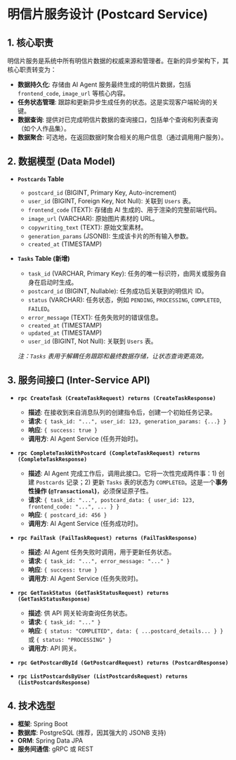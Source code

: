 # 明信片服务设计 (Postcard Service)

## 1. 核心职责

明信片服务是系统中所有明信片数据的权威来源和管理者。在新的异步架构下，其核心职责转变为：

- **数据持久化**: 存储由 AI Agent 服务最终生成的明信片数据，包括 `frontend_code`, `image_url` 等核心内容。
- **任务状态管理**: 跟踪和更新异步生成任务的状态。这是实现客户端轮询的关键。
- **数据查询**: 提供对已完成明信片数据的查询接口，包括单个查询和列表查询（如个人作品集）。
- **数据聚合**: 可选地，在返回数据时聚合相关的用户信息（通过调用用户服务）。

## 2. 数据模型 (Data Model)

- **`Postcards` Table**
  - `postcard_id` (BIGINT, Primary Key, Auto-increment)
  - `user_id` (BIGINT, Foreign Key, Not Null): 关联到 `Users` 表。
  - `frontend_code` (TEXT): 存储由 AI 生成的、用于渲染的完整前端代码。
  - `image_url` (VARCHAR): 原始图片素材的 URL。
  - `copywriting_text` (TEXT): 原始文案素材。
  - `generation_params` (JSONB): 生成该卡片的所有输入参数。
  - `created_at` (TIMESTAMP)

- **`Tasks` Table (新增)**
  - `task_id` (VARCHAR, Primary Key): 任务的唯一标识符，由网关或服务自身在启动时生成。
  - `postcard_id` (BIGINT, Nullable): 任务成功后关联到的明信片 ID。
  - `status` (VARCHAR): 任务状态，例如 `PENDING`, `PROCESSING`, `COMPLETED`, `FAILED`。
  - `error_message` (TEXT): 任务失败时的错误信息。
  - `created_at` (TIMESTAMP)
  - `updated_at` (TIMESTAMP)
  - `user_id` (BIGINT, Not Null): 关联到 `Users` 表。

  *注：`Tasks` 表用于解耦任务跟踪和最终数据存储，让状态查询更高效。*

## 3. 服务间接口 (Inter-Service API)

- **`rpc CreateTask (CreateTaskRequest) returns (CreateTaskResponse)`**
  - **描述**: 在接收到来自消息队列的创建指令后，创建一个初始任务记录。
  - **请求**: `{ task_id: "...", user_id: 123, generation_params: {...} }`
  - **响应**: `{ success: true }`
  - **调用方**: AI Agent Service (任务开始时)。

- **`rpc CompleteTaskWithPostcard (CompleteTaskRequest) returns (CompleteTaskResponse)`**
  - **描述**: AI Agent 完成工作后，调用此接口。它将一次性完成两件事：1) 创建 `Postcards` 记录；2) 更新 `Tasks` 表的状态为 `COMPLETED`。这是一个**事务性操作 (`@Transactional`)**，必须保证原子性。
  - **请求**: `{ task_id: "...", postcard_data: { user_id: 123, frontend_code: "...", ... } }`
  - **响应**: `{ postcard_id: 456 }`
  - **调用方**: AI Agent Service (任务成功时)。

- **`rpc FailTask (FailTaskRequest) returns (FailTaskResponse)`**
  - **描述**: AI Agent 任务失败时调用，用于更新任务状态。
  - **请求**: `{ task_id: "...", error_message: "..." }`
  - **响应**: `{ success: true }`
  - **调用方**: AI Agent Service (任务失败时)。

- **`rpc GetTaskStatus (GetTaskStatusRequest) returns (GetTaskStatusResponse)`**
  - **描述**: 供 API 网关轮询查询任务状态。
  - **请求**: `{ task_id: "..." }`
  - **响应**: `{ status: "COMPLETED", data: { ...postcard_details... } }` 或 `{ status: "PROCESSING" }`
  - **调用方**: API 网关。

- **`rpc GetPostcardById (GetPostcardRequest) returns (PostcardResponse)`**
- **`rpc ListPostcardsByUser (ListPostcardsRequest) returns (ListPostcardsResponse)`**

## 4. 技术选型

- **框架**: Spring Boot
- **数据库**: PostgreSQL (推荐，因其强大的 JSONB 支持)
- **ORM**: Spring Data JPA
- **服务间通信**: gRPC 或 REST 